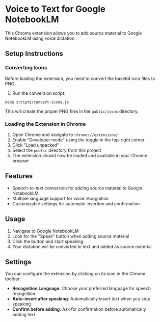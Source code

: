 
# Voice to Text for Google NotebookLM

This Chrome extension allows you to add source material to Google NotebookLM using voice dictation.

## Setup Instructions

### Converting Icons
Before loading the extension, you need to convert the base64 icon files to PNG:

1. Run the conversion script:
```
node scripts/convert-icons.js
```

This will create the proper PNG files in the `public/icons` directory.

### Loading the Extension in Chrome

1. Open Chrome and navigate to `chrome://extensions/`
2. Enable "Developer mode" using the toggle in the top-right corner
3. Click "Load unpacked"
4. Select the `public` directory from this project
5. The extension should now be loaded and available in your Chrome browser

## Features

- Speech-to-text conversion for adding source material to Google NotebookLM
- Multiple language support for voice recognition
- Customizable settings for automatic insertion and confirmation

## Usage

1. Navigate to Google NotebookLM
2. Look for the "Speak" button when adding source material
3. Click the button and start speaking
4. Your dictation will be converted to text and added as source material

## Settings

You can configure the extension by clicking on its icon in the Chrome toolbar:

- **Recognition Language**: Choose your preferred language for speech recognition
- **Auto-insert after speaking**: Automatically insert text when you stop speaking
- **Confirm before adding**: Ask for confirmation before automatically adding text
